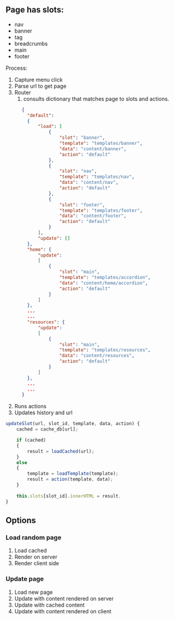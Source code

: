 ## Page has slots:

- nav
- banner
- tag
- breadcrumbs
- main
- footer

Process:

1. Capture menu click
2. Parse url to get page
3. Router
   1. consults dictionary that matches
      page to slots and actions.

```json
      {
        "default": 
        {
            "load": [
                {
                    "slot": "banner",
                    "template": "templates/banner",
                    "data": "content/banner",
                    "action": "default"
                },
                {
                    "slot": "nav",
                    "template": "templates/nav",
                    "data": "content/nav",
                    "action": "default"
                },
                {
                    "slot": "footer",
                    "template": "templates/footer",
                    "data": "content/footer",
                    "action": "default"
                }
            ],
            "update": []
        },
        "home": {
            "update": 
            [
                {
                    "slot": "main",
                    "template": "templates/accordion",
                    "data": "content/home/accordion",
                    "action": "default"
                }
            ]
        },
        ...
        ...
        "resources": {
            "update": 
            [
                {
                    "slot": "main",
                    "template": "templates/resources",
                    "data": "content/resources",
                    "action": "default"
                }
            ]
        },
        ...
        ...
      }
```

   2. Runs actions
   3. Updates history and url

```js
updateSlot(url, slot_id, template, data, action) {
    cached = cache_db[url];

    if (cached)
    {
        result = loadCached(url);
    }
    else
    {
        template = loadTemplate(template);
        result = action(template, data);
    }
    
    this.slots[slot_id].innerHTML = result.
}
```

## Options

### Load random page
1. Load cached
2. Render on server
3. Render client side

### Update page
1. Load new page
2. Update with content rendered on server
3. Update with cached content
4. Update with content rendered on client


